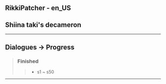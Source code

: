 ## RikkiPatcher - en_US
## Shiina taki's decameron

---

## Dialogues -> Progress
> ### Finished
> > - s1 ~ s50

---